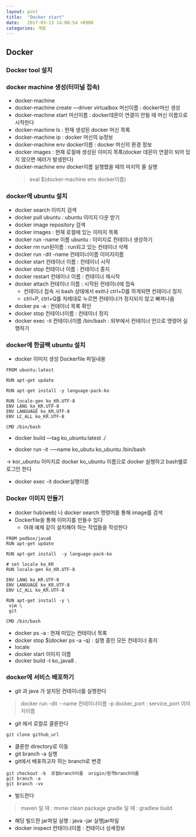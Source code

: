 ```yaml
---
layout: post
title:  "Docker start"
date:   2017-03-13 14:08:54 +0900
categories: 개발
---
```

## Docker

### Docker tool 설치
### docker machine 생성(터미널 접속)
- docker-machine
- docker-machine create —driver virtualbox 머신이름 : docker머신 생성
- docker-machine start 머신이름 : docker데몬이 연결이 안될 때 머신 이름으로 시작한다
- docker-machine ls : 현재 생성된 docker 머신 목록
- docker-machine ip : docker 머신의 ip정보
- docker-machine env docker이름 : docker 머신의 환경 정보
- docker images : 현재 로컬에 생성된 이미지 목록(docker 데몬이 연결이 되어 있지 않으면 에러가 발생한다)
- docker-machine env docker이름 실행했을 때의 마지막 줄 실행
	> eval $(docker-machine env docker이름)

### docker에 ubuntu 설치
- docker search 이미지 검색
- docker pull ubuntu : ubuntu 이미지 다운 받기
- docker image repository 검색
- docker images : 현재 로컬에 있는 이미지 목록
- docker run -name 이름 ubuntu : 이미지로 컨테이너 생성하기
- docker rm run된이름 : run되고 있는 컨테이너 삭제
- docker run -dit -name 컨테이너이름 이미지이름
- docker start 컨테이너 이름 : 컨테이너 시작
- docker stop 컨테이너 이름 : 컨테이너 중지
- docker restart 컨테이너 이름 : 컨테이너 재시작
- docker attach 컨테이너 이름 : 시작된 컨테이너에 접속
  - 컨테이너 접속 시 bash 상태에서 exit나 ctrl+D를 하게되면 컨테이너 정지
  - ctrl+P, ctrl+Q를 차례대로 누르면 컨테이너가 정지되지 않고 빠져나옴
- docker ps -a : 컨테이너 목록 확인
- docker stop 컨테이너이름 : 컨테이너 정지
- docker exec -it 컨테이너이름 /bin/bash : 외부에서 컨테이너 안으로 명령어 실행하기

### docker에 한글팩 ubuntu 설치
- docker 이미지 생성 Dockerfile 파일내용

```
FROM ubuntu:latest

RUN apt-get update

RUN apt-get install -y language-pack-ko

RUN locale-gen ko_KR.UTF-8
ENV LANG ko_KR.UTF-8
ENV LANGUAGE ko_KR.UTF-8
ENV LC_ALL ko_KR.UTF-8

CMD /bin/bash
```

- docker build —tag ko\_ubuntu:latest ./

- docker run -it  -—name ko\_ubutu ko\_ubuntu /bin/bash

 -> kor\_ubuntu 이미지로 docker  ko\_ubuntu 이름으로 docker 실행하고 bash쉘로 로그인 한다

- docker exec -it docker실행이름

### Docker 이미지 만들기

- docker hub(web) 나 docker search 명령어를 통해 image를 검색
- Dockerfile을 통해 이미지를 만들수 있다
  - 아래 예제 같이 설치해야 하는 작업들을 작성한다

```
FROM podbox/java8
RUN apt-get update

RUN apt-get install  -y language-pack-ko

# set locale ko_KR
RUN locale-gen ko_KR.UTF-8

ENV LANG ko_KR.UTF-8
ENV LANGUAGE ko_KR.UTF-8
ENV LC_ALL ko_KR.UTF-8

RUN apt-get install -y \
 vim \
 git

CMD /bin/bash
```
- docker ps -a : 현재 떠있는 컨테이너 목록
- docker stop $(docker ps -a -q) : 실행 중인 모든 컨테이너 중지
- locale
- docker start 이미지 이름
- docker build -t ko_java8 .

### docker에 서비스 배포하기
- git 과 java 가 설치된 컨테이너를 실행한다
 > docker run -dit --name 컨테이너이름 -p docker_port : service_port 이미지이름

- git 에서 로컬로 클론한다

 ```
 git clone github_url
 ```
- 클론한 directory로 이동
- git branch -a 실행
- git에서 배포하고자 하는 branch로 변경

```
git checkout -b  로컬branch이름  origin/원격branch이름
git branch -a
git branch -vv
```
- 빌드한다
 > maven 일 때 : mvnw clean package
 > gradle 일 때 : gradlew build

- 해당 빌드한 jar파일 실행 : java -jar 실행jar파일
- docker inspect 컨테이너이름 : 컨테이너 상세정보
